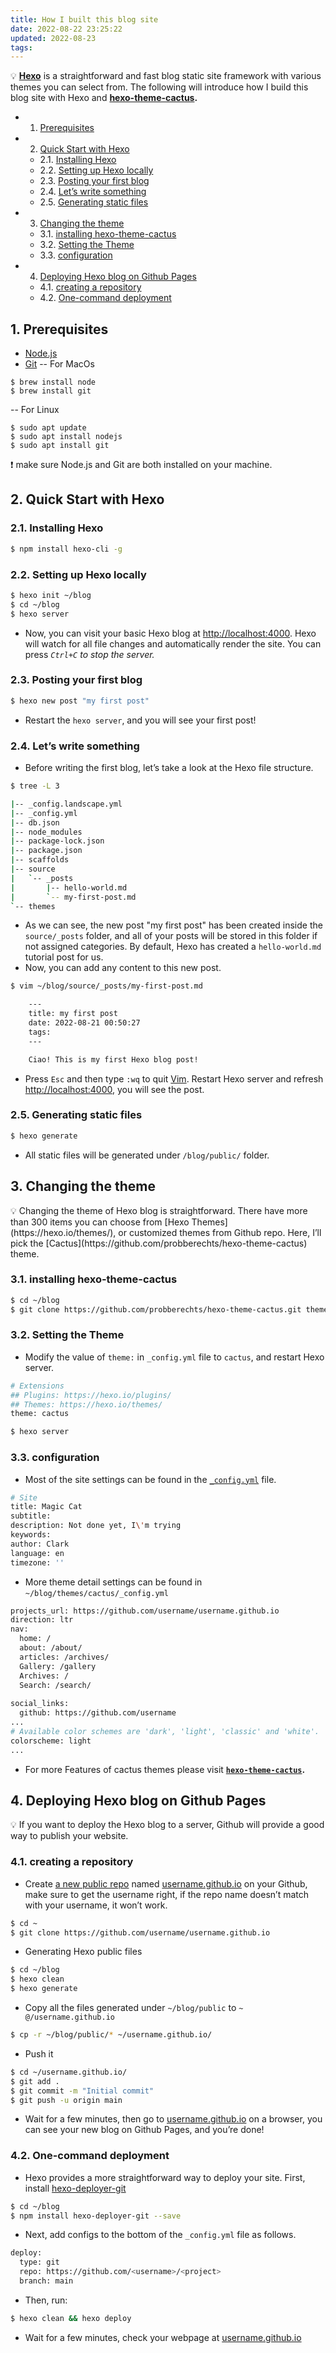 ```yaml
---
title: How I built this blog site
date: 2022-08-22 23:25:22
updated: 2022-08-23
tags:
---
```


💡 **[Hexo](https://hexo.io/)** is a straightforward and fast blog static site framework with various themes you can select from. The following will introduce how I build this blog site with Hexo and **[hexo-theme-cactus](https://github.com/probberechts/hexo-theme-cactus).**

<!-- vscode-markdown-toc -->
* 1. [Prerequisites](#Prerequisites)
* 2. [Quick Start with Hexo](#QuickStartwithHexo)
	* 2.1. [Installing Hexo](#InstallingHexo)
	* 2.2. [Setting up Hexo locally](#SettingupHexolocally)
	* 2.3. [Posting your first blog](#Postingyourfirstblog)
	* 2.4. [Let’s write something](#Letswritesomething)
	* 2.5. [Generating static files](#Generatingstaticfiles)
* 3. [Changing the theme](#Changingthetheme)
	* 3.1. [installing hexo-theme-cactus](#installinghexo-theme-cactus)
	* 3.2. [Setting the Theme](#SettingtheTheme)
	* 3.3. [configuration](#configuration)
* 4. [Deploying Hexo blog on Github Pages](#DeployingHexoblogonGithubPages)
	* 4.1. [creating a repository](#creatingarepository)
	* 4.2. [One-command deployment](#One-commanddeployment)

##  1. <a name='Prerequisites'></a>Prerequisites

- [Node.js](https://nodejs.org/en/)
- [Git](https://git-scm.com/downloads)
-- For MacOs
```
$ brew install node
$ brew install git
```
-- For Linux
```
$ sudo apt update
$ sudo apt install nodejs
$ sudo apt install git
```
<aside>
❗ make sure Node.js and Git are both installed on your machine.
</aside>

##  2. <a name='QuickStartwithHexo'></a>Quick Start with Hexo

###  2.1. <a name='InstallingHexo'></a>Installing Hexo

```bash
$ npm install hexo-cli -g
```

###  2.2. <a name='SettingupHexolocally'></a>Setting up Hexo locally

```bash
$ hexo init ~/blog
$ cd ~/blog
$ hexo server
```

- Now, you can visit your basic Hexo blog at [http://localhost:4000](http://localhost:4000/). Hexo will watch for all file changes and automatically render the site. You can press *`Ctrl+C` to stop the server.*

###  2.3. <a name='Postingyourfirstblog'></a>Posting your first blog

```bash
$ hexo new post "my first post"
```

- Restart the `hexo server`, and you will see your first post!

###  2.4. <a name='Letswritesomething'></a>Let’s write something

- Before writing the first blog, let’s take a look at the Hexo file structure.

```bash
$ tree -L 3

|-- _config.landscape.yml
|-- _config.yml
|-- db.json
|-- node_modules
|-- package-lock.json
|-- package.json
|-- scaffolds
|-- source
|   `-- _posts
|       |-- hello-world.md
|       `-- my-first-post.md
`-- themes
```

- As we can see, the new post "my first post" has been created inside the  `source/_posts` folder, and all of your posts will be stored in this folder if not assigned categories. By default, Hexo has created a  `hello-world.md` tutorial post for us.
- Now, you can add any content to this new post.

```bash
$ vim ~/blog/source/_posts/my-first-post.md

	---
	title: my first post
	date: 2022-08-21 00:50:27
	tags:
	---

	Ciao! This is my first Hexo blog post!
```

- Press `Esc` and then type `:wq` to quit [Vim](https://www.vim.org/). Restart Hexo server and refresh [http://localhost:4000](http://localhost:4000/), you will see the post.

###  2.5. <a name='Generatingstaticfiles'></a>Generating static files

```bash
$ hexo generate 
```

- All static files will be generated under `/blog/public/` folder.

##  3. <a name='Changingthetheme'></a>Changing the theme

<aside>
💡 Changing the theme of Hexo blog is straightforward. There have more than 300 items you can choose from [Hexo Themes](https://hexo.io/themes/), or customized themes from Github repo. Here, I’ll pick the [Cactus](https://github.com/probberechts/hexo-theme-cactus) theme.

</aside>

###  3.1. <a name='installinghexo-theme-cactus'></a>installing hexo-theme-cactus

```bash
$ cd ~/blog
$ git clone https://github.com/probberechts/hexo-theme-cactus.git themes/cactus
```

###  3.2. <a name='SettingtheTheme'></a>Setting the Theme

- Modify the value of `theme:` in `_config.yml` file to `cactus`, and restart Hexo server.

```bash
# Extensions
## Plugins: https://hexo.io/plugins/
## Themes: https://hexo.io/themes/
theme: cactus 
```

```bash
$ hexo server
```

###  3.3. <a name='configuration'></a>configuration

- Most of the site settings can be found in the [`_config.yml`](https://github.com/probberechts/hexo-theme-cactus/blob/master/_config.yml) file.

```bash
# Site
title: Magic Cat
subtitle: 
description: Not done yet, I\'m trying
keywords:
author: Clark
language: en
timezone: ''
```

- More theme detail settings can be found in `~/blog/themes/cactus/_config.yml`

```bash
projects_url: https://github.com/username/username.github.io
direction: ltr
nav:
  home: /
  about: /about/
  articles: /archives/
  Gallery: /gallery
  Archives: /
  Search: /search/
  
social_links:
  github: https://github.com/username
...
# Available color schemes are 'dark', 'light', 'classic' and 'white'.
colorscheme: light
...

```

- For more Features of cactus themes please visit **[`hexo-theme-cactus`](https://github.com/probberechts/hexo-theme-cactus).**

##  4. <a name='DeployingHexoblogonGithubPages'></a>Deploying Hexo blog on Github Pages

<aside>
💡 If you want to deploy the Hexo blog to a server, Github will provide a good way to publish your website.

</aside>

###  4.1. <a name='creatingarepository'></a>creating a repository

- Create [a new public repo](https://github.com/new) named [username.github.io](http://username.github.io) on your Github, make sure to get the username right, if the repo name doesn’t match with your username, it won’t work.

```bash
$ cd ~
$ git clone https://github.com/username/username.github.io
```

- Generating Hexo public files

```bash
$ cd ~/blog
$ hexo clean
$ hexo generate
```

- Copy all the files generated under `~/blog/public` to `~ @/username.github.io`

```bash
$ cp -r ~/blog/public/* ~/username.github.io/
```

- Push it

```bash
$ cd ~/username.github.io/
$ git add .
$ git commit -m "Initial commit"
$ git push -u origin main
```

- Wait for a few minutes, then go to [username.github.io](http://username.github.io) on a browser, you can see your new blog on Github Pages, and you’re done!

###  4.2. <a name='One-commanddeployment'></a>One-command deployment

- Hexo provides a more straightforward way to deploy your site. First, install [hexo-deployer-git](https://github.com/hexojs/hexo-deployer-git)

```bash
$ cd ~/blog
$ npm install hexo-deployer-git --save
```

- Next, add configs to the bottom of the `_config.yml` file as follows.

```bash
deploy:
  type: git
  repo: https://github.com/<username>/<project>
  branch: main
```

- Then, run:

```bash
$ hexo clean && hexo deploy
```

- Wait for a few minutes, check your webpage at  [username.github.io](http://username.github.io)